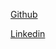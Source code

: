 [Github](https://github.com/saumyaranjanmahana)

[Linkedin](https://www.linkedin.com/in/saumya-ranjan-mahana-080728207?lipi=urn%3Ali%3Apage%3Ad_flagship3_profile_view_base_contact_details%3Bw5hvyVRaTUWCoN%2FQClo9sA%3D%3D)
